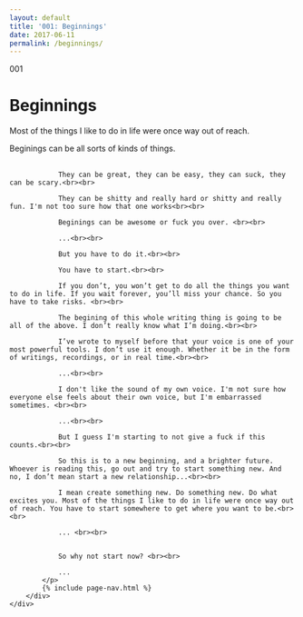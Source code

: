 ```yaml
---
layout: default
title: '001: Beginnings'
date: 2017-06-11
permalink: /beginnings/
---
```


<div id="beginnings">
	<div class="container writing">
		<div class="left">
			<span>001</span>
			<h1>Beginnings</h1>
			<p>Most of the things I like to do in life were once way out of reach.&lrm;</p>
		</div>
		<div class="right">
			<p>
				Beginings can be all sorts of kinds of things.<br><br>

				They can be great, they can be easy, they can suck, they can be scary.<br><br>

				They can be shitty and really hard or shitty and really fun. I'm not too sure how that one works<br><br>

				Beginings can be awesome or fuck you over. <br><br>

				...<br><br>

				But you have to do it.<br><br>

				You have to start.<br><br>

				If you don’t, you won’t get to do all the things you want to do in life. If you wait forever, you’ll miss your chance. So you have to take risks. <br><br>

				The begining of this whole writing thing is going to be all of the above. I don’t really know what I’m doing.<br><br>

				I’ve wrote to myself before that your voice is one of your most powerful tools. I don’t use it enough. Whether it be in the form of writings, recordings, or in real time.<br><br>

				...<br><br>

				I don't like the sound of my own voice. I'm not sure how everyone else feels about their own voice, but I'm embarrassed sometimes. <br><br>

				...<br><br>

				But I guess I'm starting to not give a fuck if this counts.<br><br>

				So this is to a new beginning, and a brighter future. Whoever is reading this, go out and try to start something new. And no, I don’t mean start a new relationship...<br><br>

				I mean create something new. Do something new. Do what excites you. Most of the things I like to do in life were once way out of reach. You have to start somewhere to get where you want to be.<br><br>

				... <br><br>


				So why not start now? <br><br> 

				...
			</p>
			{% include page-nav.html %}
		</div>
	</div>
</div>
